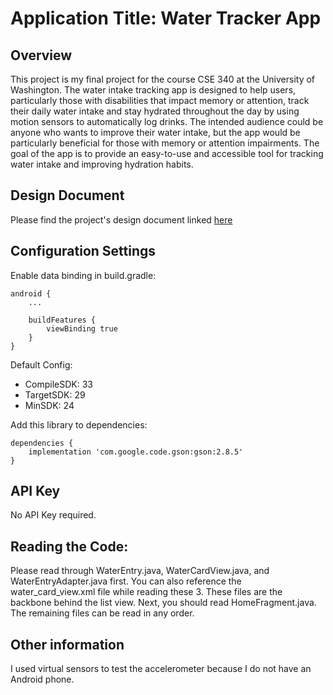 # Application Title: Water Tracker App

## Overview

This project is my final project for the course CSE 340 at the University of Washington. The water intake tracking app is designed to help users,
particularly those with disabilities that impact memory or attention, track their daily water intake and stay hydrated throughout the day by
using motion sensors to automatically log drinks. The intended audience could be anyone who wants to improve their water intake, but the app would
be particularly beneficial for those with memory or attention impairments. The goal of the app is to provide an easy-to-use and accessible tool for
tracking water intake and improving hydration habits.

## Design Document
Please find the project's design document linked [here](https://docs.google.com/document/d/1SXewYQ2fBW8axCmrANewo-UD6axlJ8AC_N7mVocQ_Ck/edit?usp=sharing)

## Configuration Settings

Enable data binding in build.gradle: 
```
android {
    ...
    
    buildFeatures {
        viewBinding true
    }
}
```

Default Config:

- CompileSDK: 33
- TargetSDK: 29
- MinSDK: 24

Add this library to dependencies:
```
dependencies {
    implementation 'com.google.code.gson:gson:2.8.5'
}
```

## API Key

No API Key required.

## Reading the Code: 

Please read through WaterEntry.java, WaterCardView.java, and WaterEntryAdapter.java first. You can also reference the 
 water_card_view.xml file while reading these 3.  These files
are the backbone behind the list view. Next, you should read HomeFragment.java. The remaining files can be 
read in any order.

## Other information
I used virtual sensors to test the accelerometer because I do not have an Android phone. 
